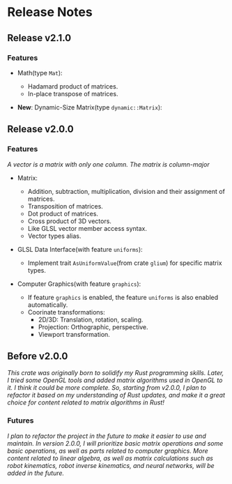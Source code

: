# Release Notes

## Release v2.1.0

### Features
+ Math(type `Mat`):
    + Hadamard product of matrices.
    + In-place transpose of matrices.

+ **New**: Dynamic-Size Matrix(type `dynamic::Matrix`):

## Release v2.0.0

### Features
*A vector is a matrix with only one column.*
*The matrix is column-major*
+ Matrix:
    - Addition, subtraction, multiplication, division and their assignment of matrices.
    - Transposition of matrices.
    - Dot product of matrices.
    - Cross product of 3D vectors.
    - Like GLSL vector member access syntax.
    - Vector types alias.

+ GLSL Data Interface(with feature `uniforms`):
    - Implement trait `AsUniformValue`(from crate `glium`) for specific matrix types.

+ Computer Graphics(with feature `graphics`):
    + If feature `graphics` is enabled, the feature `uniforms` is also enabled automatically.
    - Coorinate transformations:
        - 2D/3D: Translation, rotation, scaling.
        - Projection: Orthographic, perspective.
        - Viewport transformation.


## Before v2.0.0

*This crate was originally born to solidify my Rust programming skills. Later, I tried some OpenGL tools and added matrix algorithms used in OpenGL to it. I think it could be more complete. So, starting from v2.0.0, I plan to refactor it based on my understanding of Rust updates, and make it a great choice for content related to matrix algorithms in Rust!*

### Futures

*I plan to refactor the project in the future to make it easier to use and maintain. In version 2.0.0, I will prioritize basic matrix operations and some basic operations, as well as parts related to computer graphics. More content related to linear algebra, as well as matrix calculations such as robot kinematics, robot inverse kinematics, and neural networks, will be added in the future.*